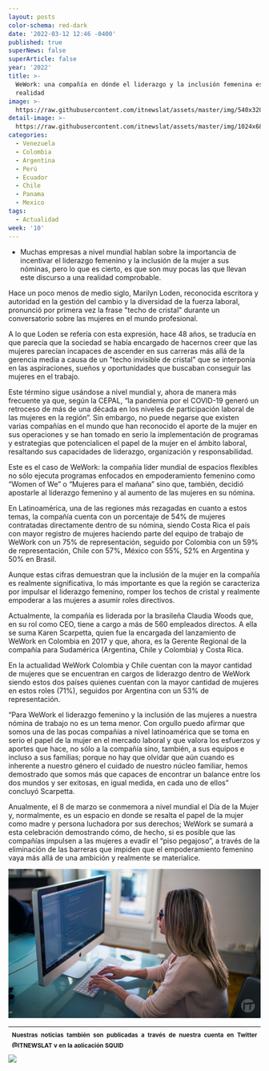 ```yaml
---
layout: posts
color-schema: red-dark
date: '2022-03-12 12:46 -0400'
published: true
superNews: false
superArticle: false
year: '2022'
title: >-
  WeWork: una compañía en dónde el liderazgo y la inclusión femenina es una
  realidad 
image: >-
  https://raw.githubusercontent.com/itnewslat/assets/master/img/540x320/Mujer-Trabajando-p.jpg
detail-image: >-
  https://raw.githubusercontent.com/itnewslat/assets/master/img/1024x680/Mujer-Trabajando-g.jpg
categories:
  - Venezuela
  - Colombia
  - Argentina
  - Perú
  - Ecuador
  - Chile
  - Panama
  - Mexico
tags:
  - Actualidad
week: '10'
---
```

- Muchas empresas a nivel mundial hablan sobre la importancia de incentivar el liderazgo femenino y la inclusión de la mujer a sus nóminas, pero lo que es cierto, es que son muy pocas las que llevan este discurso a una realidad comprobable.
 
Hace un poco menos de medio siglo, Marilyn Loden, reconocida escritora y autoridad en la gestión del cambio y la diversidad de la fuerza laboral, pronunció por primera vez la frase "techo de cristal" durante un conversatorio sobre las mujeres en el mundo profesional. 

A lo que Loden se refería con esta expresión, hace 48 años, se traducía en que parecía que la sociedad se había encargado de hacernos creer que las mujeres parecían incapaces de ascender en sus carreras más allá de la gerencia media a causa de un "techo invisible de cristal" que se interponía en las aspiraciones, sueños y oportunidades que buscaban conseguir las mujeres en el trabajo. 

Este término sigue usándose a nivel mundial y, ahora de manera más frecuente ya que, según la CEPAL, “la pandemia por el COVID-19 generó un retroceso de más de una década en los niveles de participación laboral de las mujeres en la región”. Sin embargo, no puede negarse que existen varias compañías en el mundo que han reconocido el aporte de la mujer en sus operaciones y se han tomado en serio la implementación de programas y estrategias que potencialicen el papel de la mujer en el ámbito laboral, resaltando sus capacidades de liderazgo, organización y responsabilidad.

Este es el caso de WeWork: la compañía líder mundial de espacios flexibles no sólo ejecuta programas enfocados en empoderamiento femenino como “Women of We” o “Mujeres para el mañana” sino que, también, decidió apostarle al liderazgo femenino y al aumento de las mujeres en su nómina.

En Latinoamérica, una de las regiones más rezagadas en cuanto a estos temas, la compañía cuenta con un porcentaje de 54% de mujeres contratadas directamente dentro de su nómina, siendo Costa Rica el país con mayor registro de mujeres haciendo parte del equipo de trabajo de WeWork con un 75% de representación, seguido por Colombia con un 59% de representación, Chile con 57%, México con 55%, 52% en Argentina y 50% en Brasil. 

Aunque estas cifras demuestran que la inclusión de la mujer en la compañía es realmente significativa, lo más importante es que la región se caracteriza por impulsar el liderazgo femenino, romper los techos de cristal y realmente empoderar a las mujeres a asumir roles directivos.

Actualmente, la compañía es liderada por la brasileña Claudia Woods que, en su rol como CEO, tiene a cargo a más de 560 empleados directos. A ella se suma Karen Scarpetta, quien fue la encargada del lanzamiento de WeWork en Colombia en 2017 y que, ahora, es la Gerente Regional de la compañía para Sudamérica (Argentina, Chile y Colombia) y Costa Rica.

En la actualidad WeWork Colombia y Chile cuentan con la mayor cantidad de mujeres que se encuentran en cargos de liderazgo dentro de WeWork siendo estos dos países quienes cuentan con la mayor cantidad de mujeres en estos roles (71%), seguidos por Argentina con un 53% de representación. 

“Para WeWork el liderazgo femenino y la inclusión de las mujeres a nuestra nómina de trabajo no es un tema menor. Con orgullo puedo afirmar que somos una de las pocas compañías a nivel latinoamérica que se toma en serio el papel de la mujer en el mercado laboral y que valora los esfuerzos y aportes que hace, no sólo a la compañía sino, también, a sus equipos e incluso a sus familias; porque no hay que olvidar que aún cuando es inherente a nuestro género el cuidado de nuestro núcleo familiar, hemos demostrado que somos más que capaces de encontrar un balance entre los dos mundos y ser exitosas, en igual medida, en cada uno de ellos” concluyó Scarpetta. 

Anualmente, el 8 de marzo se conmemora a nivel mundial el Día de la Mujer y, normalmente, es un espacio en donde se resalta el papel de la mujer como madre y persona luchadora por sus derechos; WeWork se sumará a esta celebración demostrando cómo, de hecho, si es posible que las compañías impulsen a las mujeres a evadir el “piso pegajoso”, a través de la eliminación de las barreras que impiden que el empoderamiento femenino vaya más allá de una ambición y realmente se materialice. 

![](https://raw.githubusercontent.com/itnewslat/assets/master/img/540x320/Mujer-Trabajando-p.jpg)

<table style="height: 42px;" width="569">
<tbody>
<tr>
<td style="text-align: justify;"><sub><strong>Nuestras noticias también son publicadas a través de nuestra cuenta en Twitter <a href="https://twitter.com/itnewslat?lang=es">@ITNEWSLAT</a> y en la aplicación <a href="https://squidapp.co/en/">SQUID</a></strong></sub></td>
</tr>
</tbody>
</table>

<img src="https://tracker.metricool.com/c3po.jpg?hash=56f88a41e39ab42c063cc51676587a04"/>